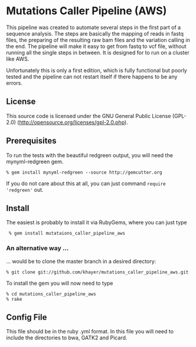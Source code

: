# Mutations Caller Pipeline (AWS)

This pipeline was created to automate several steps in the first part of a sequence analysis. The steps are basically the mapping of reads in fastq files, the preparing of the resulting raw bam files and the variation calling in the end. The pipeline will make it easy to get from fastq to vcf file, without running all the single steps in between. It is designed for to run on a cluster like AWS.

Unfortunately this is only a first edition, which is fully functional but poorly tested and the pipeline can not restart itself if there happens to be any errors.

## License

This source code is licensed under the GNU General Public License (GPL-2.0) (http://opensource.org/licenses/gpl-2.0.php).

## Prerequisites

To run the tests with the beautiful redgreen output, you will need the mynyml-redgreen gem. 

  	% gem install mynyml-redgreen --source http://gemcutter.org

If you do not care about this at all, you can just command `require 'redgreen'` out.

## Install

The easiest is probably to install it via RubyGems, where you can just type

 	 % gem install mutataions_caller_pipeline_aws

### An alternative way ...

... would be to clone the master branch in a desired directory:

  	% git clone git://github.com/khayer/mutations_caller_pipeline_aws.git

To install the gem you will now need to type

 	% cd mutations_caller_pipeline_aws
  	% rake

## Config File

This file should be in the ruby .yml format. In this file you will need to include the directories to bwa, GATK2 and Picard.

